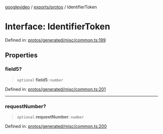 [googlevideo](../../../README.md) / [exports/protos](../README.md) / IdentifierToken

# Interface: IdentifierToken

Defined in: [protos/generated/misc/common.ts:199](https://github.com/LuanRT/googlevideo/blob/d9eb9db82e3516a9a277a77a3d25342e9c5bf127/protos/generated/misc/common.ts#L199)

## Properties

### field5?

> `optional` **field5**: `number`

Defined in: [protos/generated/misc/common.ts:201](https://github.com/LuanRT/googlevideo/blob/d9eb9db82e3516a9a277a77a3d25342e9c5bf127/protos/generated/misc/common.ts#L201)

***

### requestNumber?

> `optional` **requestNumber**: `number`

Defined in: [protos/generated/misc/common.ts:200](https://github.com/LuanRT/googlevideo/blob/d9eb9db82e3516a9a277a77a3d25342e9c5bf127/protos/generated/misc/common.ts#L200)
